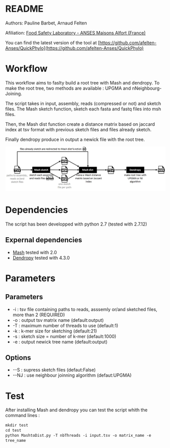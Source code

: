 README
======
Authors: Pauline Barbet, Arnaud Felten

Afiliation: [Food Safety Laboratory - ANSES Maisons Alfort (France)](https://www.anses.fr/en/content/laboratory-food-safety-maisons-alfort-and-boulogne-sur-mer)

You can find the latest version of the tool at [https://github.com/afelten-Anses/QuickPhylo](https://github.com/afelten-Anses/QuickPhylo)


Workflow
========
This workflow aims to faslty build a root tree with Mash and dendropy. To make the root tree, two methods are available : UPGMA and nNeighbourg-Joining.

The script takes in input, assembly, reads (compressed or not) and sketch files. The Mash sketch function, sketch each fasta and fastq files into msh files.

Then, the Mash dist function create a distance matrix based on jaccard index at tsv format with previous sketch files and files already sketch.

Finally dendropy produce in output a newick file with the root tree. 

![](workflow.JPG?raw=true "script workflow")

Dependencies
============

The script has been developped with python 2.7 (tested with 2.7.12)

## Expernal dependencies

* [Mash](https://github.com/marbl/Mash/blob/master/INSTALL.txt) tested with 2.0
* [Dendropy](https://www.dendropy.org/) tested with 4.3.0


Parameters
==========

## Parameters

* -i : tsv file containing paths to reads, asssemly or/and sketched files, more than 2 (REQUIRED)
* -o : output tsv matrix name  (default:output)
* -T : maximum number of threads to use (default:1)
* -k : k-mer size for sketching (default:21)
* -s : sketch size = number of k-mer (default:1000)
* -e : output newick tree name (default:output)

## Options

* --S : supress sketch files (defaut:False)
* --NJ : use neighbour joinning algorithm (defaut:UPGMA)

Test
====

After installing Mash and dendropy you can test the script whith the command lines :

	mkdir test
	cd test
	python MashtoDist.py -T nbThreads -i input.tsv -o matrix_name -e tree_name

